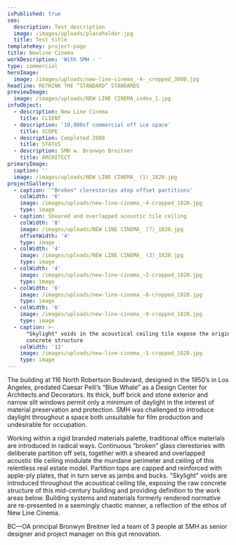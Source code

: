 ```yaml
---
isPublished: true
seo:
  description: Test description
  image: /images/uploads/placeholder.jpg
  title: Test title
templateKey: project-page
title: Newline Cinema
workDescription: 'With SMH - '
type: commercial
heroImage:
  image: /images/uploads/new-line-cinema_-4-_cropped_3800.jpg
headline: RETHINK THE “STANDARD” STANDARDS
previewImage:
  image: /images/uploads/NEW LINE CINEMA_index_1.jpg
infoObject:
  - description: New Line Cinema
    title: CLIENT
  - description: '10,000sf commercial off ice space'
    title: SCOPE
  - description: Completed 2009
    title: STATUS
  - description: SMH w. Bronwyn Breitner
    title: ARCHITECT
primaryImage:
  caption: ''
  image: /images/uploads/NEW LINE CINEMA_ (1)_1820.jpg
projectGallery:
  - caption: '"Broken" clerestories atop offset partitions'
    colWidth: '6'
    image: /images/uploads/new-line-cinema_-4-cropped_1820.jpg
    type: image
  - caption: Sheared and overlapped acoustic tile ceiling
    colWidth: '8'
    image: /images/uploads/NEW LINE CINEMA_ (7)_1820.jpg
    offsetWidth: '4'
    type: image
  - colWidth: '4'
    image: /images/uploads/NEW LINE CINEMA_ (3)_1820.jpg
    type: image
  - colWidth: '4'
    image: /images/uploads/new-line-cinema_-2-cropped_1820.jpg
    type: image
  - colWidth: '6'
    image: /images/uploads/new-line-cinema_-8-cropped_1820.jpg
    type: image
  - colWidth: '6'
    image: /images/uploads/new-line-cinema_-9-cropped_1820.jpg
    type: image
  - caption: >-
      "Skylight" voids in the acoustical ceiling tile expose the original
      concrete structure
    colWidth: '12'
    image: /images/uploads/new-line-cinema_-1-cropped_1820.jpg
    type: image
---
```

The building at 116 North Robertson Boulevard, designed in the 1950’s in Los Angeles, predated Caesar Pelli’s “Blue Whale” as a Design Center for Architects and Decorators. Its thick, buff brick and stone exterior and narrow slit windows permit only a minimum of daylight in the interest of material preservation and protection. SMH was challenged to introduce daylight throughout a space both unsuitable for film production and undesirable for occupation.

Working within a rigid branded materials palette, traditional office materials are introduced in radical ways. Continuous “broken” glass clerestories with deliberate partition off sets, together with a sheared and overlapped acoustic tile ceiling modulate the mundane perimeter and ceiling of this relentless real estate model. Partition tops are capped and reinforced with apple-ply plates, that in turn serve as jambs and bucks. "Skylight" voids are introduced throughout the acoustical ceiling tile, exposing the raw concrete structure of this mid-century building and providing definition to the work areas below. Building systems and materials formerly rendered normative are re-presented in a seemingly chaotic manner, a reflection of the ethos of New Line Cinema.

BC—OA principal Bronwyn Breitner led a team of 3 people at SMH as senior designer and project manager on this gut renovation.
